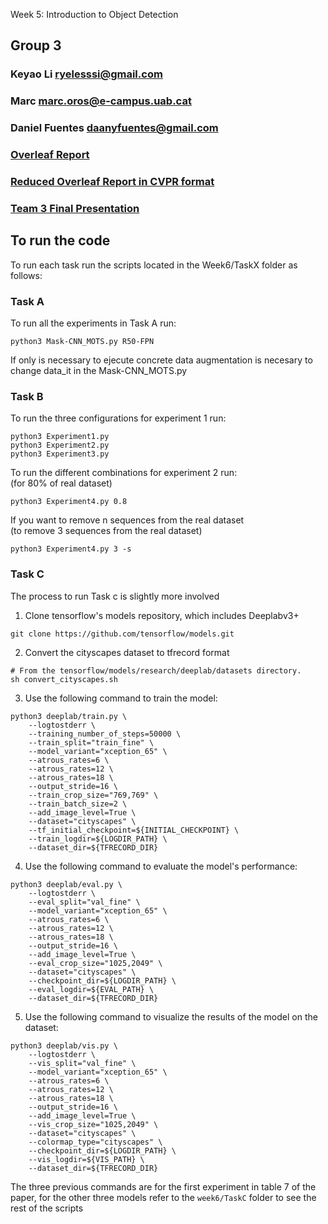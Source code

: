 Week 5: Introduction to Object Detection 
## Group 3
### Keyao Li ryelesssi@gmail.com
### Marc marc.oros@e-campus.uab.cat
### Daniel Fuentes daanyfuentes@gmail.com
### [Overleaf Report](https://www.overleaf.com/read/djsbfhpnqrqy "Overleaf")
### [Reduced Overleaf Report in CVPR format](https://www.overleaf.com/read/zxfqkmdjxwbm "Overleaf")

### [Team 3 Final Presentation](https://drive.google.com/file/d/16BY1adIj2M8w-ts9S3_6PGbf2ruWarIF/view?usp=sharing "Team3 Presentation")

## To run the code
To run each task run the scripts located in the Week6/TaskX folder as follows:


### Task A
To run all the experiments in Task A run:

<pre><code>python3 Mask-CNN_MOTS.py R50-FPN</code></pre>
If only is necessary to ejecute concrete data augmentation is necesary to change data_it in the Mask-CNN_MOTS.py
### Task B
To run the three configurations for experiment 1 run:
<pre><code>python3 Experiment1.py
python3 Experiment2.py
python3 Experiment3.py</code></pre>

To run the different combinations for experiment 2 run:\
(for 80% of real dataset)
<pre><code>python3 Experiment4.py 0.8</code></pre>

If you want to remove n sequences from the real dataset\
(to remove 3 sequences from the real dataset)
<pre><code>python3 Experiment4.py 3 -s</code></pre>

### Task C
The process to run Task c is slightly more involved

1. Clone tensorflow's models repository, which includes Deeplabv3+
<pre><code>git clone https://github.com/tensorflow/models.git</code></pre>

2. Convert the cityscapes dataset to tfrecord format
    
<pre><code># From the tensorflow/models/research/deeplab/datasets directory.
sh convert_cityscapes.sh</code></pre>

3. Use the following command to train the model:

<pre><code>python3 deeplab/train.py \
    --logtostderr \
    --training_number_of_steps=50000 \
    --train_split="train_fine" \
    --model_variant="xception_65" \
    --atrous_rates=6 \
    --atrous_rates=12 \
    --atrous_rates=18 \
    --output_stride=16 \
    --train_crop_size="769,769" \
    --train_batch_size=2 \
    --add_image_level=True \
    --dataset="cityscapes" \
    --tf_initial_checkpoint=${INITIAL_CHECKPOINT} \
    --train_logdir=${LOGDIR_PATH} \
    --dataset_dir=${TFRECORD_DIR}</code></pre>

4. Use the following command to evaluate the model's performance:

<pre><code>python3 deeplab/eval.py \
    --logtostderr \
    --eval_split="val_fine" \
    --model_variant="xception_65" \
    --atrous_rates=6 \
    --atrous_rates=12 \
    --atrous_rates=18 \
    --output_stride=16 \
    --add_image_level=True \
    --eval_crop_size="1025,2049" \
    --dataset="cityscapes" \
    --checkpoint_dir=${LOGDIR_PATH} \
    --eval_logdir=${EVAL_PATH} \
    --dataset_dir=${TFRECORD_DIR}</code></pre>

5. Use the following command to visualize the results of the model on the dataset:

<pre><code>python3 deeplab/vis.py \
    --logtostderr \
    --vis_split="val_fine" \
    --model_variant="xception_65" \
    --atrous_rates=6 \
    --atrous_rates=12 \
    --atrous_rates=18 \
    --output_stride=16 \
    --add_image_level=True \
    --vis_crop_size="1025,2049" \
    --dataset="cityscapes" \
    --colormap_type="cityscapes" \
    --checkpoint_dir=${LOGDIR_PATH} \
    --vis_logdir=${VIS_PATH} \
    --dataset_dir=${TFRECORD_DIR}</code></pre>

The three previous commands are for the first experiment in table 7 of the paper, for the other three models refer to the `week6/TaskC` folder to see the rest of the scripts
